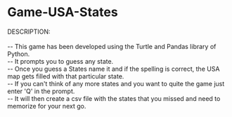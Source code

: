 # Game-USA-States
DESCRIPTION:</br>
</br>
-- This game has been developed using the Turtle and Pandas library of Python.</br>
-- It prompts you to guess any state.</br>
-- Once you guess a States name it and if the spelling is correct, the USA map gets filled with that particular state.</br>
-- If you can't think of any more states and you want to quite the game just enter 'Q' in the prompt.</br>
-- It will then create a csv file with the states that you missed and need to memorize for your next go.</br>
</br>
